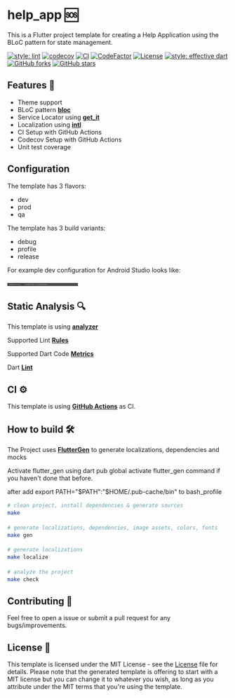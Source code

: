 # help_app 🆘
This is a Flutter project template for creating a Help Application using the BLoC pattern for state management.

[![style: lint][lint-style-badge]][lint-style-link]
[![codecov][codecov-badge]][codecov-link]
[![CI][ci-badge]][ci-link]
[![CodeFactor][codefactor-badge]][codefactor-link]
[![License][license-badge]][license-link]
[![style: effective dart][style-badge]][style-link]
[![GitHub forks][forks-badge]][forks-link]
[![GitHub stars][stars-badge]][stars-link]


## Features 🦄
- Theme support
- BLoC pattern [**bloc**](https://pub.dev/packages/bloc)
- Service Locator using [**get_it**](https://pub.dev/packages/get_it)
- Localization using [**intl**](https://pub.dev/packages/intl)
- CI Setup with GitHub Actions
- Codecov Setup with GitHub Actions
- Unit test coverage

## Configuration
The template has 3 flavors:
- dev
- prod
- qa

The template has 3 build variants:
- debug
- profile
- release

For example dev configuration for Android Studio looks like:

<p align="left">
<img src="/preview/config/dev.png" width="32%"/>
</p>


## Static Analysis 🔍

This template is using [**analyzer**](https://pub.dev/packages/analyzer)

Supported Lint [**Rules**](https://dart-lang.github.io/linter/lints/)

Supported Dart Code [**Metrics**](https://dartcodemetrics.dev/docs/getting-started/introduction)

Dart [**Lint**](https://github.com/passsy/dart-lint)

## CI ⚙️
This template is using [**GitHub Actions**](https://github.com/ashtanko/flutter_app_skeleton/actions) as CI.

## How to build 🛠️

The Project uses [**FlutterGen**](https://github.com/FlutterGen/flutter_gen) to generate localizations, dependencies and mocks

Activate flutter_gen using dart pub global activate flutter_gen command if you haven't done that before.

after add export PATH="$PATH":"$HOME/.pub-cache/bin" to bash_profile

``` bash
# clean project, install dependencies & generate sources
make

# generate localizations, dependencies, image assets, colors, fonts
make gen

# generate localizations
make localize

# analyze the project
make check
```

## Contributing 🤝

Feel free to open a issue or submit a pull request for any bugs/improvements.

## License 📄

This template is licensed under the MIT License - see the [License](LICENSE) file for details.
Please note that the generated template is offering to start with a MIT license but you can change it to whatever you wish, as long as you attribute under the MIT terms that you're using the template.

[lint-style-badge]: https://img.shields.io/badge/style-lint-4BC0F5.svg
[lint-style-link]: https://pub.dev/packages/lint
[codecov-badge]: https://codecov.io/gh/CastroForGeorgia/help_app/branch/main/graph/badge.svg?token=T68Rqwj7Ll
[codecov-link]: https://codecov.io/gh/CastroForGeorgia/help_app
[ci-badge]: https://github.com/CastroForGeorgia/help_app/actions/workflows/ci.yml/badge.svg
[ci-link]: https://github.com/CastroForGeorgia/help_app/actions/workflows/ci.yml
[codefactor-badge]: https://www.codefactor.io/repository/github/CastroForGeorgia/help_app/badge
[codefactor-link]: https://www.codefactor.io/repository/github/CastroForGeorgia/help_app
[license-badge]: https://img.shields.io/github/license/dart-code-checker/dart-code-metrics
[license-link]: https://github.com/dart-code-checker/dart-code-metrics/blob/master/LICENSE
[style-badge]: https://img.shields.io/badge/style-effective_dart-40c4ff.svg
[style-link]: https://pub.dev/packages/effective_dart
[forks-badge]: https://img.shields.io/github/forks/CastroForGeorgia/help_app
[forks-link]: https://github.com/CastroForGeorgia/help_app/network
[stars-badge]: https://img.shields.io/github/stars/CastroForGeorgia/help_app
[stars-link]: https://github.com/CastroForGeorgia/help_app/stargazers